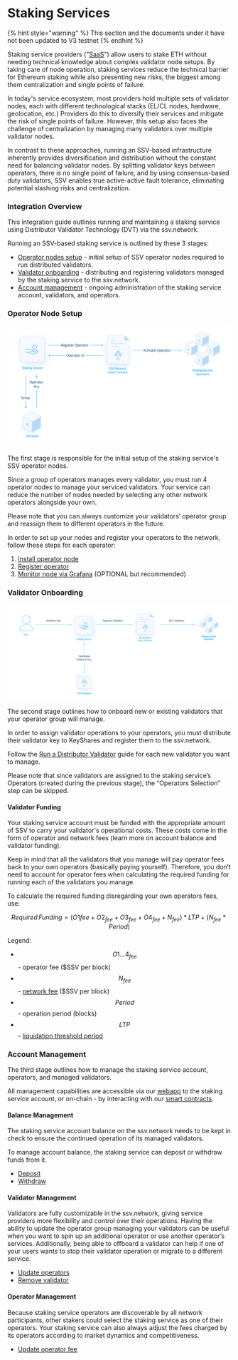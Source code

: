 # Staking Services

{% hint style="warning" %}
This section and the documents under it have not been updated to V3 testnet
{% endhint %}

Staking service providers ("[SaaS](https://ethereum.org/en/staking/saas/)") allow users to stake ETH without needing technical knowledge about complex validator node setups. By taking care of node operation, staking services reduce the technical barrier for Ethereum staking while also presenting new risks, the biggest among them centralization and single points of failure.

In today's service ecosystem, most providers hold multiple sets of validator nodes, each with different technological stacks (EL/CL nodes, hardware, geolocation, etc.) Providers do this to diversify their services and mitigate the risk of single points of failure. However, this setup also faces the challenge of centralization by managing many validators over multiple validator nodes.

In contrast to these approaches, running an SSV-based infrastructure inherently provides diversification and distribution without the constant need for balancing validator nodes. By splitting validator keys between operators, there is no single point of failure, and by using consensus-based duty validators, SSV enables true active-active fault tolerance, eliminating potential slashing risks and centralization.

### Integration Overview

This integration guide outlines running and maintaining a staking service using Distributor Validator Technology (DVT) via the ssv.network.

Running an SSV-based staking service is outlined by these 3 stages:

* [Operator nodes setup](staking-services.md#operator-node-setup) - initial setup of SSV operator nodes required to run distributed validators.
* [Validator onboarding](staking-services.md#validator-onboarding) - distributing and registering validators managed by the staking service to the ssv.network.
* [Account management](staking-services.md#account-management) - ongoing administration of the staking service account, validators, and operators.

### Operator Node Setup

![Operator Nodes Setup Process](../../.gitbook/assets/staking-services-3.png)

The first stage is responsible for the initial setup of the staking service's SSV operator nodes.

Since a group of operators manages every validator, you must run 4 operator nodes to manage your serviced validators. Your service can reduce the number of nodes needed by selecting any other network operators alongside your own.

Please note that you can always customize your validators’ operator group and reassign them to different operators in the future.

In order to set up your nodes and register your operators to the network, follow these steps for each operator:

1. [Install operator node](../../operator-user-guides/operator-node/installation.md)
2. [Register operator](../../operator-user-guides/operator-management/registration.md)
3. [Monitor node via Grafana](../../operator-user-guides/operator-node/monitoring/monitoring.md) (OPTIONAL but recommended)

### Validator Onboarding

![Validator Onboarding Process](../../.gitbook/assets/staking-services-2.png)

The second stage outlines how to onboard new or existing validators that your operator group will manage.

In order to assign validator operations to your operators, you must distribute their validator key to KeyShares and register them to the ssv.network.

Follow the [Run a Distributor Validator](../get-started.md) guide for each new validator you want to manage.

Please note that since validators are assigned to the staking service’s Operators (created during the previous stage), the “Operators Selection” step can be skipped.

#### Validator Funding

Your staking service account must be funded with the appropriate amount of SSV to carry your validator's operational costs. These costs come in the form of operator and network fees (learn more on account balance and validator funding).

Keep in mind that all the validators that you manage will pay operator fees back to your own operators (basically paying yourself). Therefore, you don’t need to account for operator fees when calculating the required funding for running each of the validators you manage.

To calculate the required funding disregarding your own operators fees, use:

$$
Required\,Funding =( O1fee+O2_{fee}+ O3_{fee} + O4_{fee}+N_{fee})*LTP  + (N_{fee} *Period )
$$

Legend:

* $$O1...4_{fee}$$ - operator fee ($SSV per block)
* $$N_{fee}$$ - [network fee](../../learn/protocol-overview/tokenomics/fees.md#_k4tw9to38r3v) ($SSV per block)​
* $$Period$$ - operation period (blocks)
* $$LTP$$ - [liquidation threshold period](../../learn/protocol-overview/tokenomics/liquidations.md#liquidation-risk)

### Account Management

The third stage outlines how to manage the staking service account, operators, and managed validators.

All management capabilities are accessible via our [webapp](https://app.ssv.network) to the staking service account, or on-chain - by interacting with our [smart contracts](../smart-contracts/).

#### Balance Management

The staking service account balance on the ssv.network needs to be kept in check to ensure the continued operation of its managed validators.

To manage account balance, the staking service can deposit or withdraw funds from it.

* [Deposit](../smart-contracts/ssvnetwork.md#public-deposit-owner-operatorids-amount-cluster)
* [Withdraw](../smart-contracts/ssvnetwork.md#public-withdraw-operatorids-amount-cluster)

#### Validator Management&#x20;

Validators are fully customizable in the ssv.network, giving service providers more flexibility and control over their operations. Having the ability to update the operator group managing your validators can be useful when you want to spin up an additional operator or use another operator’s services. Additionally, being able to offboard a validator can help if one of your users wants to stop their validator operation or migrate to a different service.

* [Update operators](../../learn/stakers/validators/update-operators.md)
* [Remove validator](../../learn/operators/offboarding.md)

#### Operator Management

Because staking service operators are discoverable by all network participants, other stakers could select the staking service as one of their operators. Your staking service can also always adjust the fees charged by its operators according to market dynamics and competitiveness.

* [Update operator fee](../../learn/operators/update-fee.md)
